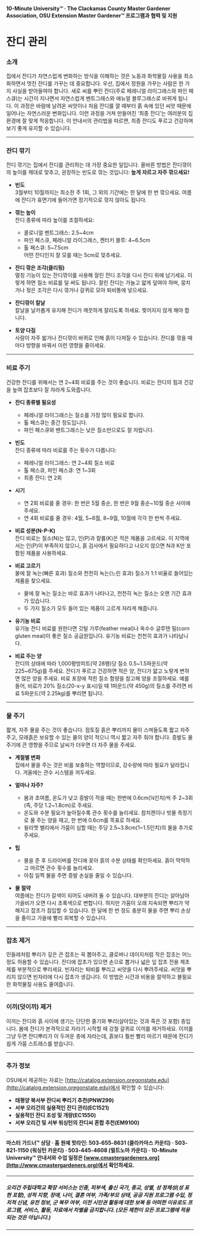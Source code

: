 #### 10-Minute University™ · The Clackamas County Master Gardener Association, OSU Extension Master Gardener™ 프로그램과 협력 및 지원

# 잔디 관리

### 소개

집에서 잔디가 자연스럽게 변화하는 방식을 이해하는 것은 노동과 화학물질 사용을 최소화하면서 멋진 잔디를 가꾸는 데 중요합니다. 우선, 집에서 정원을 가꾸는 사람은 한 가지 사실을 받아들여야 합니다. 새로 씨를 뿌린 잔디(주로 페레니얼 라이그래스와 파인 페스큐)는 시간이 지나면서 자연스럽게 벤트그래스와 애뉴얼 블루그래스로 바뀌게 됩니다. 이 과정은 바람에 날려온 씨앗이나 처음 잔디를 깔 때부터 흙 속에 있던 씨앗 때문에 일어나는 자연스러운 변화입니다. 이런 과정을 거쳐 만들어진 ‘최종 잔디’는 여러분의 집 환경에 잘 맞게 적응합니다. 이 안내서의 관리법을 따르면, 최종 잔디도 푸르고 건강하며 보기 좋게 유지할 수 있습니다.

---

### 잔디 깎기

잔디 깎기는 집에서 잔디를 관리하는 데 가장 중요한 일입니다. 올바른 방법은 잔디깎이의 높이를 제대로 맞추고, 권장하는 빈도로 깎는 것입니다: **높게 자르고 자주 깎으세요!**

- **빈도**  
  3월부터 10월까지는 최소한 주 1회, 그 외의 기간에는 한 달에 한 번 깎으세요. 여름에 잔디가 휴면기에 들어가면 정기적으로 깎지 않아도 됩니다.

- **깎는 높이**  
  잔디 종류에 따라 높이를 조절하세요:  
  - 콜로니얼 벤트그래스: 2.5~4cm  
  - 파인 페스큐, 페레니얼 라이그래스, 켄터키 블루: 4~6.5cm  
  - 톨 페스큐: 5~7.5cm  
  어떤 잔디인지 잘 모를 때는 5cm로 맞추세요.

- **잔디 깎은 조각(클리핑)**  
  멀칭 기능이 있는 잔디깎이를 사용해 잘린 잔디 조각을 다시 잔디 위에 남기세요. 이렇게 하면 질소 비료를 덜 써도 됩니다. 잘린 잔디는 가늘고 얇게 덮여야 하며, 뭉치거나 젖은 조각은 다시 깎거나 갈퀴로 모아 퇴비통에 넣으세요.

- **잔디깎이 칼날**  
  칼날을 날카롭게 유지해 잔디가 깨끗하게 잘리도록 하세요. 찢어지지 않게 해야 합니다.

- **토양 다짐**  
  사람이 자주 밟거나 잔디깎이 바퀴로 인해 흙이 다져질 수 있습니다. 잔디를 깎을 때마다 방향을 바꿔서 이런 영향을 줄이세요.

---

### 비료 주기

건강한 잔디를 위해서는 연 2~4회 비료를 주는 것이 좋습니다. 비료는 잔디의 힘과 건강을 높여 잡초보다 잘 자라게 도와줍니다.

- **잔디 종류별 필요성**  
  - 페레니얼 라이그래스는 질소를 가장 많이 필요로 합니다.  
  - 톨 페스큐는 중간 정도입니다.  
  - 파인 페스큐와 벤트그래스는 낮은 질소만으로도 잘 자랍니다.

- **빈도**  
  잔디 종류에 따라 비료를 주는 횟수가 다릅니다:  
  - 페레니얼 라이그래스: 연 2~4회 질소 비료  
  - 톨 페스큐, 파인 페스큐: 연 1~3회  
  - 최종 잔디: 연 2회

- **시기**  
  - 연 2회 비료를 줄 경우: 한 번은 5월 중순, 한 번은 9월 중순~10월 중순 사이에 주세요.  
  - 연 4회 비료를 줄 경우: 4월, 5~6월, 8~9월, 10월에 각각 한 번씩 주세요.

- **비료 성분(N-P-K)**  
  잔디 비료는 질소(N)는 많고, 인(P)과 칼륨(K)은 적은 제품을 고르세요. 이 지역에서는 인(P)이 부족하지 않으니, 흙 검사에서 필요하다고 나오지 않으면 N과 K만 포함된 제품을 사용하세요.

- **비료 고르기**  
  물에 잘 녹는(빠른 효과) 질소와 천천히 녹는(느린 효과) 질소가 1:1 비율로 들어있는 제품을 찾으세요.  
  - 물에 잘 녹는 질소는 바로 효과가 나타나고, 천천히 녹는 질소는 오랜 기간 효과가 있습니다.  
  - 두 가지 질소가 모두 들어 있는 제품이 고르게 자라게 해줍니다.

- **유기농 비료**  
  유기농 잔디 비료를 원한다면 깃털 가루(feather meal)나 옥수수 글루텐 밀(corn gluten meal)이 좋은 질소 공급원입니다. 유기농 비료는 천천히 효과가 나타납니다.

- **비료 주는 양**  
  잔디의 상태에 따라 1,000평방피트(약 28평)당 질소 0.5~1.5파운드(약 225~675g)를 주세요. 잔디가 푸르고 건강하면 적은 양, 잔디가 얇고 노랗게 변하면 많은 양을 주세요. 비료 포장에 적힌 질소 함량을 참고해 양을 조절하세요. 예를 들어, 비료가 20% 질소(20-x-y 표시)일 때 1파운드(약 450g)의 질소를 주려면 비료 5파운드(약 2.25kg)를 뿌리면 됩니다.

---

### 물 주기

짧게, 자주 물을 주는 것이 좋습니다. 점토질 흙은 뿌리까지 물이 스며들도록 짧고 자주 주고, 모래흙은 보유할 수 있는 물의 양이 적으니 역시 짧고 자주 줘야 합니다. 증발도 물주기에 큰 영향을 주므로 날씨가 더우면 더 자주 물을 주세요.

- **계절별 변화**  
  집에서 물을 주는 것은 비를 보충하는 역할이므로, 강수량에 따라 필요가 달라집니다. 겨울에는 관수 시스템을 꺼두세요.

- **얼마나 자주?**  
  - 봄과 초여름, 온도가 낮고 증발이 적을 때는 한번에 0.6cm(¼인치)씩 주 2~3회(즉, 주당 1.2~1.8cm)로 주세요.  
  - 온도와 수분 필요가 높아질수록 관수 횟수를 늘리세요. 참치캔이나 빗물 측정기로 물 주는 양을 재고, 한 번에 0.6cm를 목표로 하세요.  
  - 윌라멧 밸리에서 가뭄이 심할 때는 주당 2.5~3.8cm(1~1.5인치)의 물을 추가로 주세요.

- **팁**  
  - 물을 준 후 드라이버를 잔디에 꽂아 흙의 수분 상태를 확인하세요. 흙이 딱딱하고 마르면 관수 횟수를 늘리세요.  
  - 아침 일찍 물을 주면 증발 손실을 줄일 수 있습니다.

- **물 절약**  
  여름에는 잔디가 갈색이 되어도 내버려 둘 수 있습니다. 대부분의 잔디는 살아남아 가을비가 오면 다시 초록색으로 변합니다. 하지만 가뭄이 오래 지속되면 뿌리가 약해지고 잡초가 침입할 수 있습니다. 한 달에 한 번 정도 충분히 물을 주면 뿌리 손상을 줄이고 가을에 빨리 회복할 수 있습니다.

---

### 잡초 제거

민들레처럼 뿌리가 깊은 큰 잡초는 꼭 뽑아주고, 클로버나 데이지처럼 작은 잡초는 어느 정도 허용할 수 있습니다. 잔디에 잡초가 있으면 손으로 뽑거나 넓은 잎 잡초 전용 제초제를 부분적으로 뿌리세요. 빈자리는 퇴비를 뿌리고 씨앗을 다시 뿌려주세요. 씨앗을 뿌리지 않으면 빈자리에 다시 잡초가 생깁니다. 이 방법은 시간과 비용을 절약하고 불필요한 화학물질 사용도 줄여줍니다.

---

### 이끼(덧이끼) 제거

이끼는 잔디와 흙 사이에 생기는 단단한 줄기와 뿌리(살아있는 것과 죽은 것 포함) 층입니다. 봄에 잔디가 본격적으로 자라기 시작할 때 강철 갈퀴로 이끼를 제거하세요. 이끼를 그냥 두면 잔디뿌리가 이 두꺼운 층에 자라는데, 흙보다 훨씬 빨리 마르기 때문에 잔디가 쉽게 가뭄 스트레스를 받습니다.

---

### 추가 정보

OSU에서 제공하는 자료는 [http://catalog.extension.oregonstate.edu](http://catalog.extension.oregonstate.edu)에서 확인할 수 있습니다:

- **태평양 북서부 잔디씨 뿌리기 추천(PNW299)**  
- **서부 오리건의 실용적인 잔디 관리(EC1521)**  
- **실용적인 잔디 조성 및 개량(EC1550)**  
- **서부 오리건 및 서부 워싱턴의 잔디씨 혼합 추천(EM9100)**

---

#### 마스터 가드너™ 상담 · 홈 원예 핫라인: 503-655-8631 (클라카마스 카운티) · 503-821-1150 (워싱턴 카운티) · 503-445-4608 (멀트노마 카운티) · 10-Minute University™ 안내서와 수업 일정은 [www.cmastergardeners.org](http://www.cmastergardeners.org)에서 확인하세요.

---

##### 오리건 주립대학교 확장 서비스는 인종, 피부색, 출신 국가, 종교, 성별, 성 정체성(성 표현 포함), 성적 지향, 장애, 나이, 결혼 여부, 가족/부모 상태, 공공 지원 프로그램 수입, 정치적 신념, 유전 정보, 군 복무 여부, 이전 시민권 활동에 대한 보복 등 어떠한 이유로도 프로그램, 서비스, 활동, 자료에서 차별을 금지합니다. (모든 제한이 모든 프로그램에 적용되는 것은 아닙니다.)
---